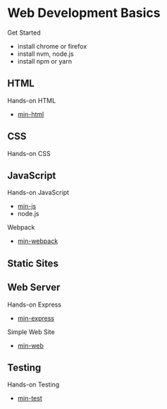 
# Web Development Basics

Get Started

  * install chrome or firefox
  * install nvm, node.js
  * install npm or yarn

## HTML

Hands-on HTML

  * [min-html](min-html/README.md) 

## CSS

Hands-on CSS

## JavaScript

Hands-on JavaScript

   * [min-js](min-js/README.md)
   * node.js

Webpack

   * [min-webpack](min-webpack/README.md)

## Static Sites

## Web Server

Hands-on Express

  * [min-express](min-express/README.md)

Simple Web Site

  * [min-web](min-web/README.md)

## Testing

Hands-on Testing

  * [min-test](min-test/README.md)

